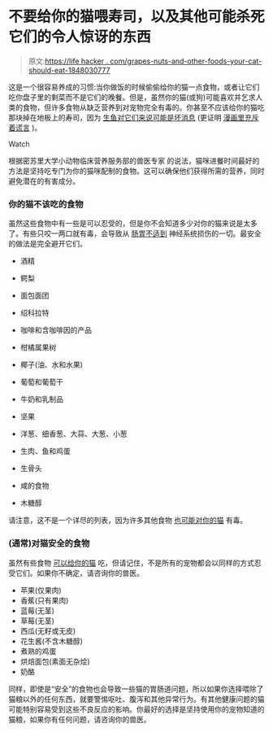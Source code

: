 # 不要给你的猫喂寿司，以及其他可能杀死它们的令人惊讶的东西

> 原文:[https://life hacker . com/grapes-nuts-and-other-foods-your-cat-should-eat-1848030777](https://lifehacker.com/grapes-nuts-and-other-foods-your-cat-shouldnt-eat-1848030777)

这是一个很容易养成的习惯:当你做饭的时候偷偷给你的猫一点食物，或者让它们吃你盘子里的剩菜而不是它们的晚餐。但是，虽然你的猫(或狗)可能喜欢并乞求人类的食物，但许多食物从缺乏营养到对宠物完全有毒的。你甚至不应该给你的猫吃那块掉在地板上的寿司，因为 [生鱼对它们来说可能是坏消息](https://pets.webmd.com/cats/ss/slideshow-foods-your-cat-should-never-eat) (更证明 [漫画里充斥着谎言](https://www.youtube.com/watch?v=q0fS9yjZzaA) )。

Watch

根据密苏里大学小动物临床营养服务部的兽医专家 的说法，猫咪进餐时间最好的方法是坚持吃专门为你的猫咪配制的食物。这可以确保他们获得所需的营养，同时避免潜在的有害成分。

### 你的猫不该吃的食物

虽然这些食物中有一些是可以忍受的，但是你不会知道多少对你的猫来说是太多了。有些只咬一两口就有毒，会导致从 [肠胃不适到](https://www.dailypaws.com/cats-kittens/cat-nutrition/what-can-cats-eat/foods-toxic-to-cats) 神经系统损伤的一切。最安全的做法是完全避开它们。

*   酒精
*   鳄梨

*   面包面团

*   绍科拉特
*   咖啡和含咖啡因的产品
*   柑橘属果树
*   椰子(油、水和水果)
*   葡萄和葡萄干

*   牛奶和乳制品

*   坚果
*   洋葱、细香葱、大蒜、大葱、小葱

*   生肉、鱼和鸡蛋

*   生骨头
*   咸的食物
*   木糖醇

请注意，这不是一个详尽的列表，因为许多其他食物 [也可能对你的猫](https://www.humanesociety.org/resources/foods-can-be-poisonous-pets) 有毒。

### (通常)对猫安全的食物

虽然有些食物 [可以给你的猫](https://www.dailypaws.com/cats-kittens/cat-nutrition/what-can-cats-eat/human-foods-for-cats) 吃，但请记住，不是所有的宠物都会以同样的方式忍受它们。如果你不确定，请咨询你的兽医。

*   苹果(仅果肉)
*   香蕉(只有果肉)
*   蓝莓(无茎)
*   草莓(无茎)
*   西瓜(无籽或无皮)
*   花生酱(不含木糖醇)
*   煮熟的鸡蛋
*   烘焙面包(素面无杂烩)
*   奶酪

同样，即使是“安全”的食物也会导致一些猫的胃肠道问题，所以如果你选择喂除了猫粮以外的任何东西，就要警惕呕吐、腹泻和其他异常行为。有其他健康问题的猫可能特别容易受到这些不良反应的影响。你最好的选择是坚持使用你的宠物知道的猫粮，如果你有任何问题，请咨询你的兽医。